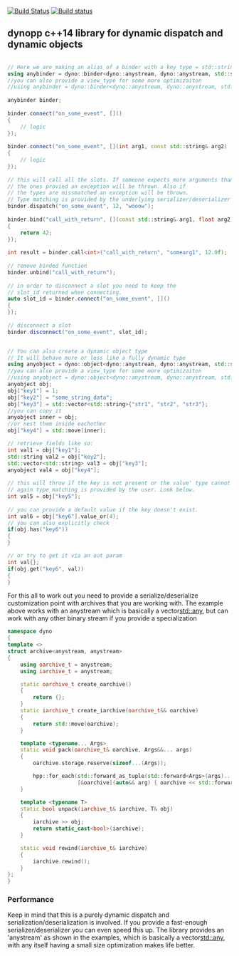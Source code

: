 [![Build Status](https://travis-ci.org/volcoma/dynopp.svg?branch=master)](https://travis-ci.org/volcoma/dynopp)
[![Build status](https://ci.appveyor.com/api/projects/status/uexodqmh9u2qabc6?svg=true)](https://ci.appveyor.com/project/volcoma/dynopp)

## dynopp c++14 library for dynamic dispatch and dynamic objects 

```c++

// Here we are making an alias of a binder with a key type = std::string
using anybinder = dyno::binder<dyno::anystream, dyno::anystream, std::string>;
//you can also provide a view_type for some more optimizaiton
//using anybinder = dyno::binder<dyno::anystream, dyno::anystream, std::string, std::string_view>;
    
anybinder binder;
    
binder.connect("on_some_event", []()
{
    // logic
});
    
binder.connect("on_some_event", [](int arg1, const std::string& arg2)
{
    // logic
});
    
// this will call all the slots. If someone expects more arguments than
// the ones provied an exception will be thrown. Also if
// the types are missmatched an exception will be thrown.
// Type matching is provided by the underlying serializer/deserializer
binder.dispatch("on_some_event", 12, "wooow");
   
binder.bind("call_with_return", [](const std::string& arg1, float arg2)
{
    return 42;
});
    
int result = binder.call<int>("call_with_return", "somearg1", 12.0f);
    
// remove binded function
binder.unbind("call_with_return");
    
// in order to disconnect a slot you need to keep the
// slot_id returned when connecting.
auto slot_id = binder.connect("on_some_event", []()
{
});
    
// disconnect a slot    
binder.disconnect("on_some_event", slot_id);


// You can also create a dynamic object type
// It will behave more or less like a fully dynamic type
using anyobject = dyno::object<dyno::anystream, dyno::anystream, std::string>;
//you can also provide a view_type for some more optimizaiton
//using anyobject = dyno::object<dyno::anystream, dyno::anystream, std::string, std::string_view>;
anyobject obj;
obj["key1"] = 1;
obj["key2"] = "some_string_data";
obj["key3"] = std::vector<std::string>{"str1", "str2", "str3"};
//you can copy it
anyobject inner = obj;
//or nest them inside eachother
obj["key4"] = std::move(inner);

// retrieve fields like so:
int val1 = obj["key1"];
std::string val2 = obj["key2"];
std::vector<std::string> val3 = obj["key3"];   
anyobject val4 = obj["key4"];
    
// this will throw if the key is not present or the value' type cannot be matched
// again type matching is provided by the user. Look below.
int val5 = obj["key5"];
    
// you can provide a default value if the key doesn't exist.
int val6 = obj["key6"].value_or(4);
// you can also explicitly check
if(obj.has("key6"))
{
}

// or try to get it via an out param
int val{};
if(obj.get("key6", val))
{
}
```

For this all to work out you need to provide a serialize/deserialize customization point
with archives that you are working with. 
The example above works with an anystream which is basically a vector<std::any>, but can work
with any other binary stream if you provide a specialization
```c++
namespace dyno
{
template <>
struct archive<anystream, anystream>
{
	using oarchive_t = anystream;
	using iarchive_t = anystream;

	static oarchive_t create_oarchive()
	{
		return {};
	}
	static iarchive_t create_iarchive(oarchive_t&& oarchive)
	{
		return std::move(oarchive);
	}

	template <typename... Args>
	static void pack(oarchive_t& oarchive, Args&&... args)
	{
		oarchive.storage.reserve(sizeof...(Args));

		hpp::for_each(std::forward_as_tuple(std::forward<Args>(args)...),
					  [&oarchive](auto&& arg) { oarchive << std::forward<decltype(arg)>(arg); });
	}

	template <typename T>
	static bool unpack(iarchive_t& iarchive, T& obj)
	{
		iarchive >> obj;
		return static_cast<bool>(iarchive);
	}

	static void rewind(iarchive_t& iarchive)
	{
		iarchive.rewind();
	}
};
}
```

### Performance
Keep in mind that this is a purely dynamic dispatch and serialization/deserialization is involved.
If you provide a fast-enough serializer/deserializer you can even speed this up. The library provides
an 'anystream' as shown in the examples, which is basically a vector<std::any>, with any itself having a small size optimization
makes life better.
